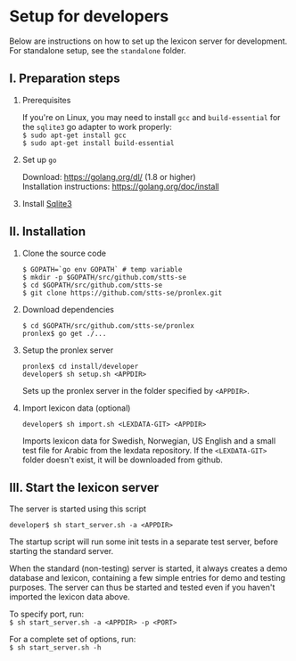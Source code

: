 # Setup for developers

Below are instructions on how to set up the lexicon server for development. For standalone setup, see the `standalone` folder.

## I. Preparation steps

1. Prerequisites

     If you're on Linux, you may need to install `gcc` and `build-essential` for the `sqlite3` go adapter to work properly:   
     `$ sudo apt-get install gcc`   
     `$ sudo apt-get install build-essential`

2. Set up `go`

     Download: https://golang.org/dl/ (1.8 or higher)   
     Installation instructions: https://golang.org/doc/install             

3. Install [Sqlite3](https://www.sqlite.org/)



## II. Installation

1. Clone the source code

   ``$ GOPATH=`go env GOPATH` # temp variable``   
   `$ mkdir -p $GOPATH/src/github.com/stts-se`   
   `$ cd $GOPATH/src/github.com/stts-se`   
   `$ git clone https://github.com/stts-se/pronlex.git`


2. Download dependencies
   
   `$ cd $GOPATH/src/github.com/stts-se/pronlex`   
   `pronlex$ go get ./...`


3. Setup the pronlex server

   `pronlex$ cd install/developer`   
   `developer$ sh setup.sh <APPDIR>`

   Sets up the pronlex server in the folder specified by `<APPDIR>`.


4. Import lexicon data (optional)

   `developer$ sh import.sh <LEXDATA-GIT> <APPDIR>`   

   Imports lexicon data for Swedish, Norwegian, US English and a small test file for Arabic from the lexdata repository.
If the `<LEXDATA-GIT>` folder doesn't exist, it will be downloaded from github.


## III. Start the lexicon server

The server is started using this script

`developer$ sh start_server.sh -a <APPDIR>`

The startup script will run some init tests in a separate test server, before starting the standard server.

When the standard (non-testing) server is started, it always creates a demo database and lexicon, containing a few simple entries for demo and testing purposes. The server can thus be started and tested even if you haven't imported the lexicon data above.

To specify port, run:   
`$ sh start_server.sh -a <APPDIR> -p <PORT>`


For a complete set of options, run:  
`$ sh start_server.sh -h`

